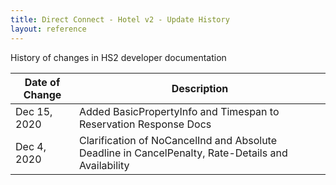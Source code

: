 ```yaml
---
title: Direct Connect - Hotel v2 - Update History
layout: reference
---
```


History of changes in HS2 developer documentation

|Date of Change|Description|
|--------------|------------|
|Dec 15, 2020| Added BasicPropertyInfo and Timespan to Reservation Response Docs|
|Dec 4, 2020| Clarification of NoCancelInd and Absolute Deadline in CancelPenalty, Rate-Details and Availability|

